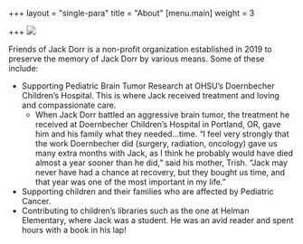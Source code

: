 +++
layout = "single-para"
title = "About"
[menu.main]
weight = 3

+++
![](/uploads/Jack-Dorr-2.jpg)

Friends of Jack Dorr is a non-profit organization established in 2019 to preserve the memory of Jack Dorr by various means. Some of these include:

* Supporting Pediatric Brain Tumor Research at OHSU’s Doernbecher Children’s Hospital. This is where Jack received treatment and loving and compassionate care.
  * When Jack Dorr battled an aggressive brain tumor, the treatment he received at Doernbecher Children’s Hospital in Portland, OR, gave him and his family what they needed...time. “I feel very strongly that the work Doernbecher did (surgery, radiation, oncology) gave us many extra months with Jack, as I think he probably would have died almost a year sooner than he did,” said his mother, Trish. “Jack may never have had a chance at recovery, but they bought us time, and that year was one of the most important in my life.”
* Supporting children and their families who are affected by Pediatric Cancer.
* Contributing to children’s libraries such as the one at Helman Elementary, where Jack was a student. He was an avid reader and spent hours with a book in his lap!